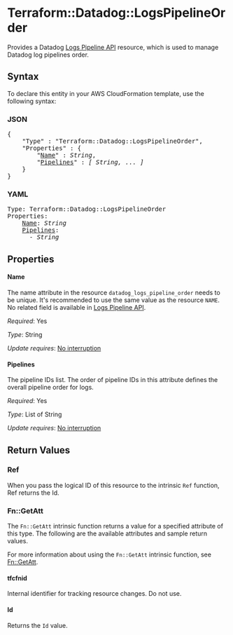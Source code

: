 # Terraform::Datadog::LogsPipelineOrder

Provides a Datadog [Logs Pipeline API](https://docs.datadoghq.com/api/?lang=python#logs-pipelines) resource, which is used to manage Datadog log pipelines order.

## Syntax

To declare this entity in your AWS CloudFormation template, use the following syntax:

### JSON

<pre>
{
    "Type" : "Terraform::Datadog::LogsPipelineOrder",
    "Properties" : {
        "<a href="#name" title="Name">Name</a>" : <i>String</i>,
        "<a href="#pipelines" title="Pipelines">Pipelines</a>" : <i>[ String, ... ]</i>
    }
}
</pre>

### YAML

<pre>
Type: Terraform::Datadog::LogsPipelineOrder
Properties:
    <a href="#name" title="Name">Name</a>: <i>String</i>
    <a href="#pipelines" title="Pipelines">Pipelines</a>: <i>
      - String</i>
</pre>

## Properties

#### Name

The name attribute in the resource `datadog_logs_pipeline_order` needs to be unique. It's recommended to use the same value as the resource `NAME`.
No related field is available in  [Logs Pipeline API](https://docs.datadoghq.com/api/?lang=python#get-pipeline-order).

_Required_: Yes

_Type_: String

_Update requires_: [No interruption](https://docs.aws.amazon.com/AWSCloudFormation/latest/UserGuide/using-cfn-updating-stacks-update-behaviors.html#update-no-interrupt)

#### Pipelines

The pipeline IDs list. The order of pipeline IDs in this attribute defines the overall pipeline order for logs.

_Required_: Yes

_Type_: List of String

_Update requires_: [No interruption](https://docs.aws.amazon.com/AWSCloudFormation/latest/UserGuide/using-cfn-updating-stacks-update-behaviors.html#update-no-interrupt)

## Return Values

### Ref

When you pass the logical ID of this resource to the intrinsic `Ref` function, Ref returns the Id.

### Fn::GetAtt

The `Fn::GetAtt` intrinsic function returns a value for a specified attribute of this type. The following are the available attributes and sample return values.

For more information about using the `Fn::GetAtt` intrinsic function, see [Fn::GetAtt](https://docs.aws.amazon.com/AWSCloudFormation/latest/UserGuide/intrinsic-function-reference-getatt.html).

#### tfcfnid

Internal identifier for tracking resource changes. Do not use.

#### Id

Returns the <code>Id</code> value.

